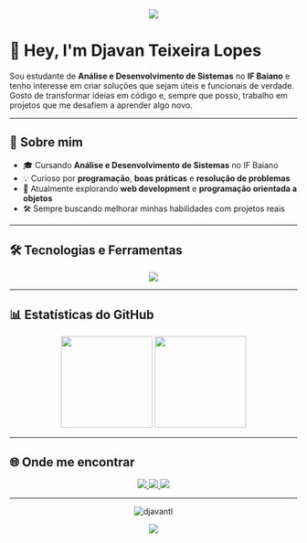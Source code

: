 <div align="center">
  <img src="https://capsule-render.vercel.app/api?type=waving&color=0e75b6&height=80&section=header" />
</div>

# 👋 Hey, I'm Djavan Teixeira Lopes

Sou estudante de **Análise e Desenvolvimento de Sistemas** no **IF Baiano** e tenho interesse em criar soluções que sejam úteis e funcionais de verdade.  
Gosto de transformar ideias em código e, sempre que posso, trabalho em projetos que me desafiem a aprender algo novo.

---

## 📌 Sobre mim

- 🎓 Cursando **Análise e Desenvolvimento de Sistemas** no IF Baiano  
- 💡 Curioso por **programação**, **boas práticas** e **resolução de problemas**  
- 🌱 Atualmente explorando **web development** e **programação orientada a objetos**  
- 🛠 Sempre buscando melhorar minhas habilidades com projetos reais

---

## 🛠 Tecnologias e Ferramentas

<div align="center">
  <img src="https://skillicons.dev/icons?i=python,django,php,java,js,html,css,mysql,postgresql,git,linux&theme=light" />
</div>

---

## 📊 Estatísticas do GitHub

<div align="center">
  <img src="https://github-readme-stats.vercel.app/api?username=djavantl&show_icons=true&theme=tokyonight" height="160" />
  <img src="https://github-readme-stats.vercel.app/api/top-langs/?username=djavantl&layout=compact&theme=tokyonight" height="160" />
</div>

---

## 🌐 Onde me encontrar

<div align="center">
  <a href="mailto:djavanlopesteixeira@gmail.com">
    <img src="https://img.shields.io/badge/Email-D14836?style=for-the-badge&logo=gmail&logoColor=white" />
  </a>
  <a href="https://instagram.com/djavantl" target="_blank">
    <img src="https://img.shields.io/badge/Instagram-E4405F?style=for-the-badge&logo=instagram&logoColor=white" />
  </a>
  <a href="https://github.com/djavantl" target="_blank">
    <img src="https://img.shields.io/badge/GitHub-181717?style=for-the-badge&logo=github&logoColor=white" />
  </a>
</div>

---

<p align="center">
  <img src="https://komarev.com/ghpvc/?username=djavantl&label=Profile%20views&color=0e75b6&style=flat" alt="djavantl" />
</p>

<div align="center">
  <img src="https://capsule-render.vercel.app/api?type=waving&color=0e75b6&height=80&section=footer" />
</div>
